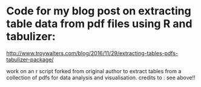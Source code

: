 # Code for my blog post on extracting table data from pdf files using R and tabulizer:

http://www.troywalters.com/blog/2016/11/29/extracting-tables-pdfs-tabulizer-package/

work on an r script forked from original author to extract tables from a collection of pdfs for data analysis and visualisation.
credits to : see above!!
